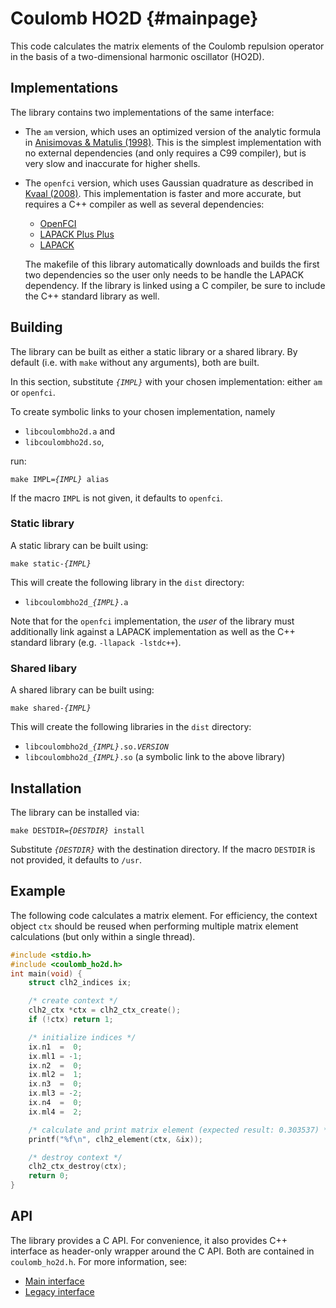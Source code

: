 # Coulomb HO2D {#mainpage}

This code calculates the matrix elements of the Coulomb repulsion operator in
the basis of a two-dimensional harmonic oscillator (HO2D).

## Implementations

The library contains two implementations of the same interface:

  - The `am` version, which uses an optimized version of the analytic formula
    in [Anisimovas & Matulis (1998)][1].  This is the simplest implementation
    with no external dependencies (and only requires a C99 compiler), but is
    very slow and inaccurate for higher shells.

  - The `openfci` version, which uses Gaussian quadrature as described in
    [Kvaal (2008)][1].  This implementation is faster and more accurate, but
    requires a C++ compiler as well as several dependencies:

      - [OpenFCI][3]
      - [LAPACK Plus Plus][4]
      - [LAPACK][5]

    The makefile of this library automatically downloads and builds the first
    two dependencies so the user only needs to be handle the LAPACK
    dependency.  If the library is linked using a C compiler, be sure to
    include the C++ standard library as well.

## Building

The library can be built as either a static library or a shared library.  By
default (i.e. with `make` without any arguments), both are built.

In this section, substitute <code><var>{IMPL}</var></code> with your chosen
implementation: either `am` or `openfci`.

To create symbolic links to your chosen implementation, namely

  - `libcoulombho2d.a` and
  - `libcoulombho2d.so`,

run:

<pre><code>make IMPL=<var>{IMPL}</var> alias</code></pre>

If the macro <code>IMPL</code> is not given, it defaults to `openfci`.

### Static library

A static library can be built using:

<pre><code>make static-<var>{IMPL}</var></code></pre>

This will create the following library in the `dist` directory:

  - <code>libcoulombho2d_<var>{IMPL}</var>.a</code>

Note that for the `openfci` implementation, the *user* of the library must
additionally link against a LAPACK implementation as well as the C++ standard
library (e.g. `-llapack -lstdc++`).

### Shared libary

A shared library can be built using:

<pre><code>make shared-<var>{IMPL}</var></code></pre>

This will create the following libraries in the `dist` directory:

  - <code>libcoulombho2d_<var>{IMPL}</var>.so.<var>VERSION</var></code>
  - <code>libcoulombho2d_<var>{IMPL}</var>.so</code> (a symbolic link to the
    above library)

## Installation

The library can be installed via:

<pre><code>make DESTDIR=<var>{DESTDIR}</var> install</code></pre>

Substitute <code><var>{DESTDIR}</var></code> with the destination directory.
If the macro `DESTDIR` is not provided, it defaults to `/usr`.

## Example

The following code calculates a matrix element.  For efficiency, the context
object `ctx` should be reused when performing multiple matrix element
calculations (but only within a single thread).

~~~c
#include <stdio.h>
#include <coulomb_ho2d.h>
int main(void) {
    struct clh2_indices ix;

    /* create context */
    clh2_ctx *ctx = clh2_ctx_create();
    if (!ctx) return 1;

    /* initialize indices */
    ix.n1  =  0;
    ix.ml1 = -1;
    ix.n2  =  0;
    ix.ml2 =  1;
    ix.n3  =  0;
    ix.ml3 = -2;
    ix.n4  =  0;
    ix.ml4 =  2;

    /* calculate and print matrix element (expected result: 0.303537) */
    printf("%f\n", clh2_element(ctx, &ix));

    /* destroy context */
    clh2_ctx_destroy(ctx);
    return 0;
}
~~~

## API

The library provides a C API.  For convenience, it also provides C++ interface
as header-only wrapper around the C API.  Both are contained in
`coulomb_ho2d.h`.  For more information, see:

  - [Main interface](group__main.html)
  - [Legacy interface](group__compat.html)

[1]: http://dx.doi.org/10.1088/0953-8984/10/3/013
[2]: http://arxiv.org/abs/0810.2644
[3]: http://folk.uio.no/simenkva/openfci.shtml
[4]: http://sourceforge.net/projects/lpp
[5]: http://netlib.org/lapack

